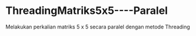# ThreadingMatriks5x5----Paralel
Melakukan perkalian matriks 5 x 5 secara paralel dengan metode Threading
